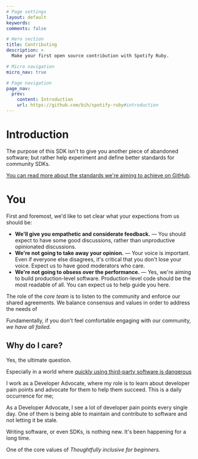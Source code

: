 ```yaml
---
# Page settings
layout: default
keywords:
comments: false

# Hero section
title: Contributing
description: >
  Make your first open source contribution with Spotify Ruby.

# Micro navigation
micro_nav: true

# Page navigation
page_nav:
  prev:
    content: Introduction
    url: https://github.com/bih/spotify-ruby#introduction
---
```


# Introduction

The purpose of this SDK isn't to give you another piece of abandoned software; but rather help experiment and define better standards for community SDKs.

[You can read more about the standards we're aiming to achieve on GitHub](https://github.com/bih/spotify-ruby#introduction).

# You

First and foremost, we'd like to set clear what your expections from us should be:

- **We'll give you empathetic and considerate feedback.** &mdash; You should expect to have some good discussions, rather than unproductive opinionated discussions.
- **We're not going to take away your opinion.** &mdash; Your voice is important. Even if everyone else disagrees, it's critical that you don't lose your voice. Expect us to have good moderators who care.
- **We're not going to obsess over the performance.** &mdash; Yes, we're aiming to build production-level software. Production-level code should be the most readable of all. You can expect us to help guide you here.

The role of the _core team_ is to listen to the community and enforce our shared agreements. We balance consensus and values in order to address the needs of

Fundamentally, if you don't feel comfortable engaging with our community, _we have all failed_.

## Why do I care?

Yes, the ultimate question.

Especially in a world where [quickly using third-party software is dangerous](https://hackernoon.com/im-harvesting-credit-card-numbers-and-passwords-from-your-site-here-s-how-9a8cb347c5b5)

I work as a Developer Advocate, where my role is to learn about developer pain points and advocate for them to help them succeed.
This is a daily occurrence for me;

As a Developer Advocate, I see a lot of developer pain points every single day.
One of them is being able to maintain and contribute to software and not letting it be stale.

Writing software, or even SDKs, is nothing new. It's been happening for a long time.

One of the core values of _Thoughtfully inclusive for beginners._

